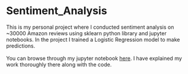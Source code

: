 # Sentiment_Analysis
This is my personal project where I conducted sentiment analysis on ~30000 Amazon reviews using sklearn python library and jupyter notebooks. In the project I trained a Logistic Regression model to make predictions. <br><br>
You can browse through my jupyter notebook [here](https://www.kaggle.com/calvinjohnshaji/sentiment-analysis-on-amazon-reviews). I have explained my work thoroughly there along with the code.
